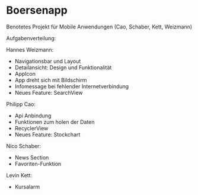 # Boersenapp
Benotetes Projekt für Mobile Anwendungen  (Cao, Schaber, Kett, Weizmann)

Aufgabenverteilung:

Hannes Weizmann:
- Navigationsbar und Layout
- Detailansicht: Design und Funktionalität
- AppIcon
- App dreht sich mit Bildschirm
- Infomessage bei fehlender Internetverbindung
- Neues Feature: SearchView

Philipp Cao:
- Api Anbindung
- Funktionen zum holen der Daten
- RecyclerView
- Neues Feature: Stockchart

Nico Schaber:
- News Section
- Favoriten-Funktion

Levin Kett:
- Kursalarm
